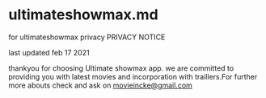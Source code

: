 # ultimateshowmax.md
for  ultimateshowmax privacy
PRIVACY NOTICE

last updated feb 17 2021

thankyou for choosing Ultimate showmax app. we are committed to providing you with latest movies and incorporation with traillers.For further more abouts check and ask on movieincke@gmail.com

